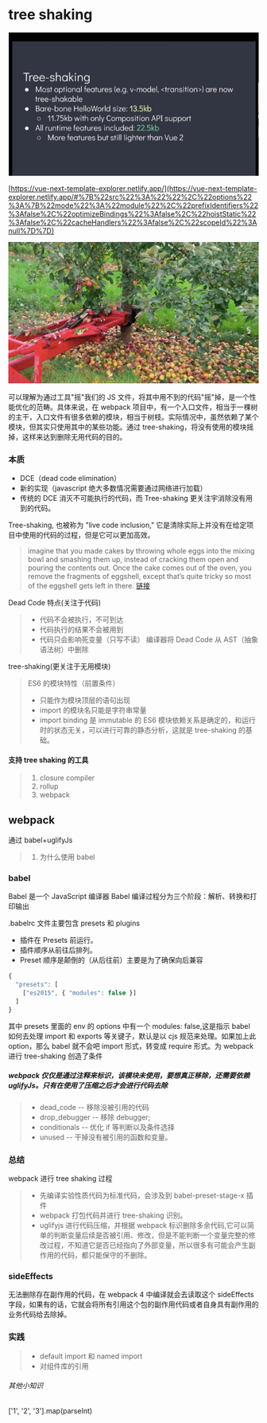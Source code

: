 # tree shaking

![treeshaking](/images/vue.png)

[https://vue-next-template-explorer.netlify.app/](https://vue-next-template-explorer.netlify.app/#%7B%22src%22%3A%22%22%2C%22options%22%3A%7B%22mode%22%3A%22module%22%2C%22prefixIdentifiers%22%3Afalse%2C%22optimizeBindings%22%3Afalse%2C%22hoistStatic%22%3Afalse%2C%22cacheHandlers%22%3Afalse%2C%22scopeId%22%3Anull%7D%7D)

![treeshaking](/images/shaking)

可以理解为通过工具"摇"我们的 JS 文件，将其中用不到的代码"摇"掉，是一个性能优化的范畴。具体来说，在 webpack 项目中，有一个入口文件，相当于一棵树的主干，入口文件有很多依赖的模块，相当于树枝。实际情况中，虽然依赖了某个模块，但其实只使用其中的某些功能。通过 tree-shaking，将没有使用的模块摇掉，这样来达到删除无用代码的目的。

### 本质

- DCE（dead code elimination）
- 新的实现（javascript 绝大多数情况需要通过网络进行加载）
- 传统的 DCE 消灭不可能执行的代码，而 Tree-shaking 更关注宇消除没有用到的代码。

Tree-shaking, 也被称为 "live code inclusion," 它是清除实际上并没有在给定项目中使用的代码的过程，但是它可以更加高效。

> imagine that you made cakes by throwing whole eggs into the mixing bowl and smashing them up, instead of cracking them open and pouring the contents out. Once the cake comes out of the oven, you remove the fragments of eggshell, except that’s quite tricky so most of the eggshell gets left in there.
> [链接](https://medium.com/@Rich_Harris/tree-shaking-versus-dead-code-elimination-d3765df85c80#.jnypozs9n)

Dead Code 特点(关注于代码)

> - 代码不会被执行，不可到达
> - 代码执行的结果不会被用到
> - 代码只会影响死变量（只写不读）
>   编译器将 Dead Code 从 AST（抽象语法树）中删除

tree-shaking(更关注于无用模块)

> ES6 的模块特性（前置条件）
>
> - 只能作为模块顶层的语句出现
> - import 的模块名只能是字符串常量
> - import binding 是 immutable 的
>   ES6 模块依赖关系是确定的，和运行时的状态无关，可以进行可靠的静态分析，这就是 tree-shaking 的基础。

#### 支持 tree shaking 的工具

> 1. closure compiler
> 2. rollup
> 3. webpack

## webpack

通过 babel+uglifyJs

> 1. 为什么使用 babel

### babel

Babel 是一个 JavaScript 编译器
Babel 编译过程分为三个阶段：解析、转换和打印输出

.babelrc 文件主要包含 presets 和 plugins

- 插件在 Presets 前运行。
- 插件顺序从前往后排列。
- Preset 顺序是颠倒的（从后往前）主要是为了确保向后兼容

```javascript
{
  "presets": [
    ["es2015", { "modules": false }]
  ]
}
```

其中 presets 里面的 env 的 options 中有一个 modules: false,这是指示 babel 如何去处理 import 和 exports 等关键子，默认是以 cjs 规范来处理。如果加上此 option，那么 babel 就不会吧 import 形式，转变成 require 形式。为 webpack 进行 tree-shaking 创造了条件

##### webpack 仅仅是通过注释来标识，该模块未使用，要想真正移除，还需要依赖 uglifyJs。只有在使用了压缩之后才会进行代码去除

> - dead_code -- 移除没被引用的代码
> - drop_debugger -- 移除 debugger;
> - conditionals -- 优化 if 等判断以及条件选择
> - unused -- 干掉没有被引用的函数和变量。

### 总结

webpack 进行 tree shaking 过程

> - 先编译实验性质代码为标准代码，会涉及到 babel-preset-stage-x 插件
> - webpack 打包代码并进行 tree-shaking 识别。
> - uglifyjs 进行代码压缩，并根据 webpack 标识删除多余代码,它可以简单的判断变量后续是否被引用、修改，但是不能判断一个变量完整的修改过程，不知道它是否已经指向了外部变量，所以很多有可能会产生副作用的代码，都只能保守的不删除。

### sideEffects

无法删除存在副作用的代码，在 webpack 4 中编译就会去读取这个 sideEffects 字段，如果有的话，它就会将所有引用这个包的副作用代码或者自身具有副作用的业务代码给去除掉。

### 实践

> - default import 和 named import
> - 对组件库的引用

###### 其他小知识

['1', '2', '3'].map(parseInt)

